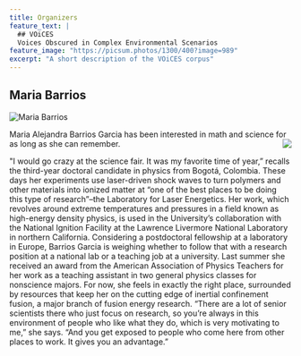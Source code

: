 ```yaml
---
title: Organizers
feature_text: |
  ## VOiCES
  Voices Obscured in Complex Environmental Scenarios
feature_image: "https://picsum.photos/1300/400?image=989"
excerpt: "A short description of the VOiCES corpus"
---
```


## Maria Barrios

![Maria Barrios](http://www.rochester.edu/pr/Review/V71N6/images/feature2_2.jpg)

Maria Alejandra Barrios Garcia has been interested in math and science for as long as she can remember.
<img align="right" src="http://www.rochester.edu/pr/Review/V71N6/images/feature2_2.jpg">

"I would go crazy at the science fair. It was my favorite time of year,” recalls the third-year doctoral candidate in physics from Bogotá, Colombia.
These days her experiments use laser-driven shock waves to turn polymers and other materials into ionized matter at “one of the best places to be doing this type of research”–the Laboratory for Laser Energetics. Her work, which revolves around extreme temperatures and pressures in a field known as high-energy density physics, is used in the University’s collaboration with the National Ignition Facility at the Lawrence Livermore National Laboratory in northern California.
Considering a postdoctoral fellowship at a laboratory in Europe, Barrios Garcia is weighing whether to follow that with a research position at a national lab or a teaching job at a university. Last summer she received an award from the American Association of Physics Teachers for her work as a teaching assistant in two general physics classes for nonscience majors.
For now, she feels in exactly the right place, surrounded by resources that keep her on the cutting edge of inertial confinement fusion, a major branch of fusion energy research.
“There are a lot of senior scientists there who just focus on research, so you’re always in this environment of people who like what they do, which is very motivating to me,” she says. “And you get exposed to people who come here from other places to work. It gives you an advantage.”

